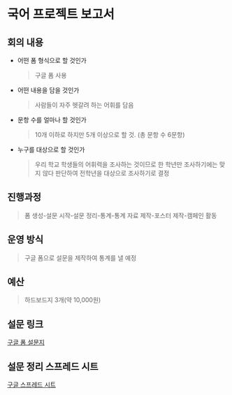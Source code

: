 # 국어 프로젝트 보고서

## 회의 내용
- 어떤 폼 형식으로 할 것인가
	> 구글 폼 사용
- 어떤 내용을 담을 것인가
	> 사람들이 자주 헷갈려 하는 어휘를 담음
- 문항 수를 얼마나 할 것인가
	> 10개 이하로 하지만 5개 이상으로 할 것. (총 문항 수 6문항)
- 누구를 대상으로 할 것인가
	> 우리 학교 학생들의 어휘력을 조사하는 것이므로 한 학년만 조사하기에는 맞지 않다 판단하여 전학년을 대상으로 조사하기로 결정

## 진행과정
> 폼 생성-설문 시작-설문 정리-통계-통계 자료 제작-포스터 제작-캠페인 활동

## 운영 방식
> 구글 폼으로 설문을 제작하여 통계를 낼 예정

## 예산
> 하드보드지 3개(약 10,000원)  

## 설문 링크  
[구글 폼 설문지](https://forms.gle/vesdwpFg9BSzaaiKA)  

## 설문 정리 스프레드 시트  
[구글 스프레드 시트](https://docs.google.com/spreadsheets/d/1b5xn-pc8057b-Ir7mnylq-ApFsBp897dIhVyXFGaN7c/edit)
